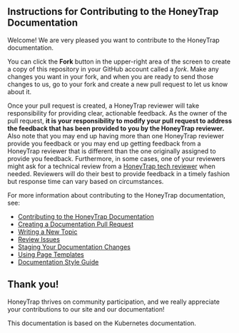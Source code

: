 ## Instructions for Contributing to the HoneyTrap Documentation

Welcome! We are very pleased you want to contribute to the HoneyTrap documentation.

You can click the **Fork** button in the upper-right area of the screen to create a copy of this repository in your GitHub account called a *fork*. Make any changes you want in your fork, and when you are ready to send those changes to us, go to your fork and create a new pull request to let us know about it.

Once your pull request is created, a HoneyTrap reviewer will take responsibility for providing clear, actionable feedback.  As the owner of the pull request, **it is your responsibility to modify your pull request to address the feedback that has been provided to you by the HoneyTrap reviewer.**  Also note that you may end up having more than one HoneyTrap reviewer provide you feedback or you may end up getting feedback from a HoneyTrap reviewer that is different than the one originally assigned to provide you feedback. Furthermore, in some cases, one of your reviewers might ask for a technical review from a [HoneyTrap tech reviewer](https://github.com/honeytrap/honeytrap-docs/wiki/Tech-reviewers) when needed.  Reviewers will do their best to provide feedback in a timely fashion but response time can vary based on circumstances.

For more information about contributing to the HoneyTrap documentation, see:

* [Contributing to the HoneyTrap Documentation](http://docs.honeytrap.io/editdocs/)
* [Creating a Documentation Pull Request](http://docs.honeytrap.io/docs/home/contribute/create-pull-request/)
* [Writing a New Topic](http://docs.honeytrap.io/docs/home/contribute/write-new-topic/)
* [Review Issues](http://docs.honeytrap.io/docs/home/contribute/review-issues/)
* [Staging Your Documentation Changes](http://docs.honeytrap.io/docs/home/contribute/stage-documentation-changes/)
* [Using Page Templates](http://docs.honeytrap.io/docs/home/contribute/page-templates/)
* [Documentation Style Guide](http://docs.honeytrap.io/docs/home/contribute/style-guide/)

## Thank you!

HoneyTrap thrives on community participation, and we really appreciate your
contributions to our site and our documentation!

This documentation is based on the Kubernetes documentation.
